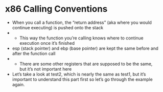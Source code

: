 # x86 Calling Conventions

* When you call a function, the “return address” \(aka where you would continue executing\) is pushed onto the stack
* * This way the function you’re calling knows where to continue execution once it’s finished
* esp \(stack pointer\) and ebp \(base pointer\) are kept the same before and after the function call
* * There are some other registers that are supposed to be the same, but it’s not important here
* Let’s take a look at test2, which is nearly the same as test1, but it’s important to understand this part first so let’s go through the example again.

